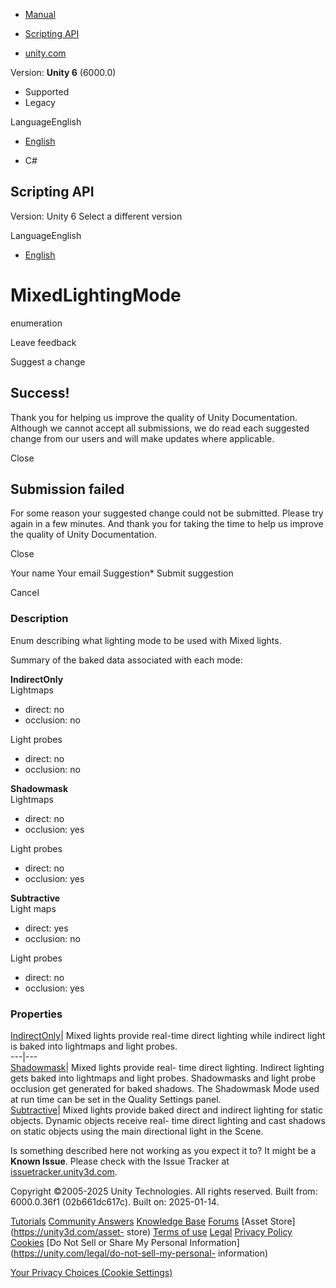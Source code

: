 [ ]()

  * [Manual](../Manual/index.html)
  * [Scripting API](../ScriptReference/index.html)

  * [unity.com](https://unity.com/)

Version: **Unity 6** (6000.0)

  * Supported
  * Legacy

LanguageEnglish

  * [English]()

  * C#

[ ](https://docs.unity3d.com)

## Scripting API

Version: Unity 6 Select a different version

LanguageEnglish

  * [English]()

# MixedLightingMode

enumeration

Leave feedback

Suggest a change

## Success!

Thank you for helping us improve the quality of Unity Documentation. Although
we cannot accept all submissions, we do read each suggested change from our
users and will make updates where applicable.

Close

## Submission failed

For some reason your suggested change could not be submitted. Please <a>try
again</a> in a few minutes. And thank you for taking the time to help us
improve the quality of Unity Documentation.

Close

Your name Your email Suggestion* Submit suggestion

Cancel

[ ]()

### Description

Enum describing what lighting mode to be used with Mixed lights.

Summary of the baked data associated with each mode:  
  
**IndirectOnly**  
Lightmaps

  * direct: no
  * occlusion: no

Light probes

  * direct: no
  * occlusion: no

**Shadowmask**  
Lightmaps

  * direct: no
  * occlusion: yes

Light probes

  * direct: no
  * occlusion: yes

**Subtractive**  
Light maps

  * direct: yes
  * occlusion: no

Light probes

  * direct: no
  * occlusion: yes

### Properties

[IndirectOnly](MixedLightingMode.IndirectOnly.html)| Mixed lights provide
real-time direct lighting while indirect light is baked into lightmaps and
light probes.  
---|---  
[Shadowmask](MixedLightingMode.Shadowmask.html)| Mixed lights provide real-
time direct lighting. Indirect lighting gets baked into lightmaps and light
probes. Shadowmasks and light probe occlusion get generated for baked shadows.
The Shadowmask Mode used at run time can be set in the Quality Settings panel.  
[Subtractive](MixedLightingMode.Subtractive.html)| Mixed lights provide baked
direct and indirect lighting for static objects. Dynamic objects receive real-
time direct lighting and cast shadows on static objects using the main
directional light in the Scene.  
  
Is something described here not working as you expect it to? It might be a
**Known Issue**. Please check with the Issue Tracker at
[issuetracker.unity3d.com](https://issuetracker.unity3d.com).

Copyright ©2005-2025 Unity Technologies. All rights reserved. Built from:
6000.0.36f1 (02b661dc617c). Built on: 2025-01-14.

[Tutorials](https://unity3d.com/learn) [Community
Answers](https://answers.unity3d.com) [Knowledge
Base](https://support.unity3d.com/hc/en-us)
[Forums](https://forum.unity3d.com) [Asset Store](https://unity3d.com/asset-
store) [Terms of use](https://docs.unity3d.com/Manual/TermsOfUse.html)
[Legal](https://unity.com/legal) [Privacy
Policy](https://unity.com/legal/privacy-policy)
[Cookies](https://unity.com/legal/cookie-policy) [Do Not Sell or Share My
Personal Information](https://unity.com/legal/do-not-sell-my-personal-
information)

[Your Privacy Choices (Cookie Settings)](javascript:void\(0\);)

